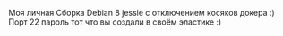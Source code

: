 Моя личная Сборка Debian 8 jessie с отключением косяков докера :)
Порт 22 пароль тот что вы создали в своём эластике :)
